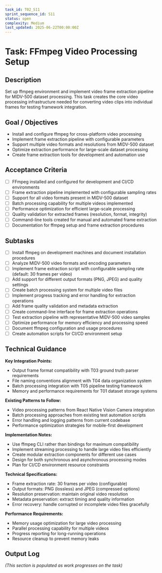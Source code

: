 ```yaml
---
task_id: T02_S11
sprint_sequence_id: S11
status: open
complexity: Medium
last_updated: 2025-06-22T00:00:00Z
---
```


# Task: FFmpeg Video Processing Setup

## Description
Set up ffmpeg environment and implement video frame extraction pipeline for MIDV-500 dataset processing. This task creates the core video processing infrastructure needed for converting video clips into individual frames for testing framework integration.

## Goal / Objectives
- Install and configure ffmpeg for cross-platform video processing
- Implement frame extraction pipeline with configurable parameters
- Support multiple video formats and resolutions from MIDV-500 dataset
- Optimize extraction performance for large-scale dataset processing
- Create frame extraction tools for development and automation use

## Acceptance Criteria
- [ ] FFmpeg installed and configured for development and CI/CD environments
- [ ] Frame extraction pipeline implemented with configurable sampling rates
- [ ] Support for all video formats present in MIDV-500 dataset
- [ ] Batch processing capability for multiple videos implemented
- [ ] Performance optimization for efficient large-scale processing
- [ ] Quality validation for extracted frames (resolution, format, integrity)
- [ ] Command-line tools created for manual and automated frame extraction
- [ ] Documentation for ffmpeg setup and frame extraction procedures

## Subtasks
- [ ] Install ffmpeg on development machines and document installation procedures
- [ ] Analyze MIDV-500 video formats and encoding parameters
- [ ] Implement frame extraction script with configurable sampling rate (default: 30 frames per video)
- [ ] Add support for different output formats (PNG, JPEG) and quality settings
- [ ] Create batch processing system for multiple video files
- [ ] Implement progress tracking and error handling for extraction operations
- [ ] Add frame quality validation and metadata extraction
- [ ] Create command-line interface for frame extraction operations
- [ ] Test extraction pipeline with representative MIDV-500 video samples
- [ ] Optimize performance for memory efficiency and processing speed
- [ ] Document ffmpeg configuration and usage procedures
- [ ] Create automation scripts for CI/CD environment setup

## Technical Guidance

**Key Integration Points:**
- Output frame format compatibility with T03 ground truth parser requirements
- File naming conventions alignment with T04 data organization system
- Batch processing integration with T05 pipeline testing framework
- Memory and performance requirements for T01 dataset storage systems

**Existing Patterns to Follow:**
- Video processing patterns from React Native Vision Camera integration
- Batch processing approaches from existing test automation scripts
- Error handling and logging patterns from current codebase
- Performance optimization strategies for mobile-first development

**Implementation Notes:**
- Use ffmpeg CLI rather than bindings for maximum compatibility
- Implement streaming processing to handle large video files efficiently
- Create modular extraction components for different use cases
- Design for both synchronous and asynchronous processing modes
- Plan for CI/CD environment resource constraints

**Technical Specifications:**
- Frame extraction rate: 30 frames per video (configurable)
- Output formats: PNG (lossless) and JPEG (compressed options)
- Resolution preservation: maintain original video resolution
- Metadata preservation: extract timing and quality information
- Error recovery: handle corrupted or incomplete video files gracefully

**Performance Requirements:**
- Memory usage optimization for large video processing
- Parallel processing capability for multiple videos
- Progress reporting for long-running operations
- Resource cleanup to prevent memory leaks

## Output Log
*(This section is populated as work progresses on the task)*